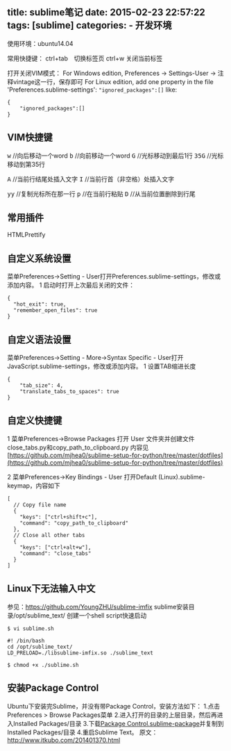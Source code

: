 title: sublime笔记
date: 2015-02-23 22:57:22
tags: [sublime]
categories:
      - 开发环境
---


使用环境：ubuntu14.04

常用快捷键：
ctrl+tab　切换标签页
ctrl+w 关闭当前标签

打开关闭VIM模式：
For Windows edition, Preferences -> Settings-User -> 注释vintage这一行，保存即可
For Linux edition, add one property in the file 'Preferences.sublime-settings': ``"ignored_packages":[]``
like:
```
{
	"ignored_packages":[]
}
```

## VIM快捷键
<kbd>w</kbd> //向后移动一个word
<kbd>b</kbd> //向前移动一个word
<kbd>G</kbd> //光标移动到最后1行
<kbd>35G</kbd> //光标移动到第35行

<kbd>A</kbd> //当前行结尾处插入文字
<kbd>I</kbd> //当前行首（非空格）处插入文字

<kbd>yy</kbd> //复制光标所在那一行
<kbd>p</kbd> //在当前行粘贴
<kbd>D</kbd> //从当前位置删除到行尾

## 常用插件
HTMLPrettify

## 自定义系统设置
菜单Preferences->Setting - User打开Preferences.sublime-settings，修改或添加内容。
1 启动时打开上次最后关闭的文件：
```
{
  "hot_exit": true,
  "remember_open_files": true
}
```

## 自定义语法设置
菜单Preferences->Setting - More->Syntax Specific - User打开JavaScript.sublime-settings，修改或添加内容。
1 设置TAB缩进长度
```
{
    "tab_size": 4,
    "translate_tabs_to_spaces": true
}
```

## 自定义快捷键
1 菜单Preferences->Browse Packages 打开 User 文件夹并创建文件close_tabs.py和copy_path_to_clipboard.py
内容见[https://github.com/mjhea0/sublime-setup-for-python/tree/master/dotfiles](https://github.com/mjhea0/sublime-setup-for-python/tree/master/dotfiles)

2 菜单Preferences->Key Bindings - User 打开Default (Linux).sublime-keymap，内容如下
```
[
  // Copy file name
  {
    "keys": ["ctrl+shift+c"],
    "command": "copy_path_to_clipboard"
  },
  // Close all other tabs
  {
    "keys": ["ctrl+alt+w"],
    "command": "close_tabs"
  }
]
```

## Linux下无法输入中文
参见：https://github.com/YoungZHU/sublime-imfix
sublime安装目录/opt/sublime_text/
创建一个shell script快速启动
```
$ vi sublime.sh
```
```
#! /bin/bash
cd /opt/sublime_text/
LD_PRELOAD=./libsublime-imfix.so ./sublime_text
```
```
$ chmod +x ./sublime.sh
```

## 安装Package Control
Ubuntu下安装完Sublime，并没有带Package Control，安装方法如下：
1.点击Preferences > Browse Packages菜单
2.进入打开的目录的上层目录，然后再进入Installed Packages/目录
3.下载[Package Control.sublime-package](https://sublime.wbond.net/Package%20Control.sublime-package)并复制到Installed Packages/目录
4.重启Sublime Text。
原文：http://www.itkubo.com/201401370.html